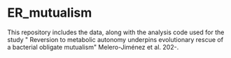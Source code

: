 # ER_mutualism
This repository includes the data, along with the analysis code used for the study " Reversion to metabolic autonomy underpins evolutionary rescue of a bacterial obligate mutualism" Melero-Jiménez et al. 202-.
